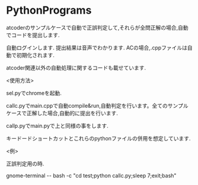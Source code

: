 # PythonPrograms
atcoderのサンプルケースで自動で正誤判定して,それらが全問正解の場合,自動でコードを提出します.

自動ログインします.
提出結果は音声でわかります.
ACの場合,.cppファイルは自動で初期化されます.

atcoder関連以外の自動処理に関するコードも載せています.

<使用方法>

sel.pyでchromeを起動.

callc.pyでmain.cppで自動compile&run,自動判定を行います。全てのサンプルケースで正解した場合,自動的に提出を行います.

callp.pyでmain.pyで上と同様の事をします.

キードードショートカットとこれらのpythonファイルの併用を想定しています.

<例>

正誤判定用の時.

gnome-terminal -- bash -c "cd test;python callc.py;sleep 7;exit;bash"
